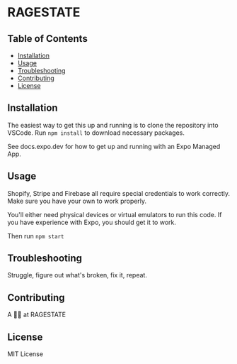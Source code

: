 # RAGESTATE

## Table of Contents

- [Installation](#installation)
- [Usage](#usage)
- [Troubleshooting](#troubleshooting)
- [Contributing](#contributing)
- [License](#license)

## Installation
The easiest way to get this up and running is to clone the repository into VSCode.
Run `npm install` to download necessary packages.

See docs.expo.dev for how to get up and running with an Expo Managed App.

## Usage
Shopify, Stripe and Firebase all require special credentials to work correctly.
Make sure you have your own to work properly.

You'll either need physical devices or virtual emulators to run this code.
If you have experience with Expo, you should get it to work.

Then run `npm start` 

## Troubleshooting
Struggle, figure out what's broken, fix it, repeat.

## Contributing
A 🥷🏽 at RAGESTATE

## License
MIT License
